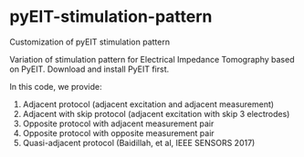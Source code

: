 # pyEIT-stimulation-pattern
Customization of pyEIT stimulation pattern


Variation of stimulation pattern for Electrical Impedance Tomography based on PyEIT.
Download and install PyEIT first. 

In this code, we provide:
1) Adjacent protocol (adjacent excitation and adjacent measurement)
2) Adjacent with skip protocol (adjacent excitation with skip 3 electrodes)
3) Opposite protocol with adjacent measurement pair 
4) Opposite protocol with opposite measurement pair
5) Quasi-adjacent protocol (Baidillah, et al, IEEE SENSORS 2017)
